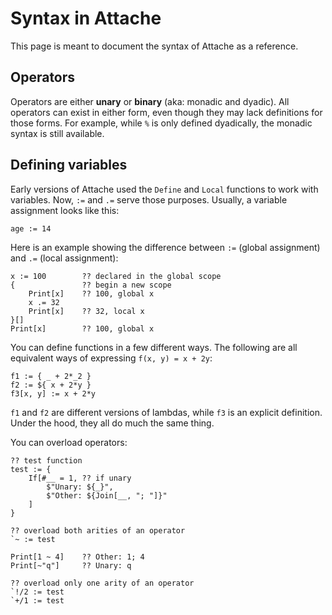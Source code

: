 # Syntax in Attache
<!-- meta-index: 10 -->

This page is meant to document the syntax of Attache as a reference.

## Operators

Operators are either **unary** or **binary** (aka: monadic and dyadic). All operators can exist in either form, even though they may lack definitions for those forms. For example, while `%` is only defined dyadically, the monadic syntax is still available.

## Defining variables

Early versions of Attache used the `Define` and `Local` functions to work with variables. Now, `:=` and `.=` serve those purposes. Usually, a variable assignment looks like this:

```attache
age := 14
```

Here is an example showing the difference between `:=` (global assignment) and `.=` (local assignment):

```attache
x := 100        ?? declared in the global scope
{               ?? begin a new scope
    Print[x]    ?? 100, global x
    x .= 32
    Print[x]    ?? 32, local x    
}[]
Print[x]        ?? 100, global x
```

You can define functions in a few different ways. The following are all equivalent ways of expressing `f(x, y) = x + 2y`:

```attache
f1 := { _ + 2*_2 }
f2 := ${ x + 2*y }
f3[x, y] := x + 2*y
```

`f1` and `f2` are different versions of lambdas, while `f3` is an explicit definition. Under the hood, they all do much the same thing.

You can overload operators:

```attache
?? test function
test := {
    If[#__ = 1, ?? if unary
        $"Unary: ${_}",
        $"Other: ${Join[__, "; "]}"
    ]
}

?? overload both arities of an operator
`~ := test

Print[1 ~ 4]    ?? Other: 1; 4
Print[~"q"]     ?? Unary: q

?? overload only one arity of an operator
`!/2 := test
`+/1 := test